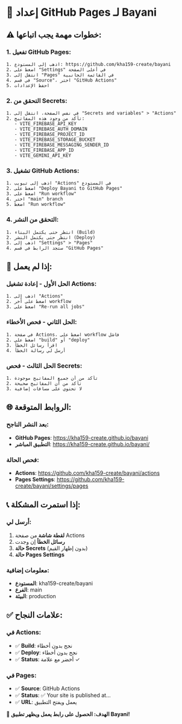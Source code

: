 # 🚀 إعداد GitHub Pages لـ Bayani

## ⚠️ **خطوات مهمة يجب اتباعها:**

### 1. **تفعيل GitHub Pages:**
```
1. اذهب إلى المستودع: https://github.com/kha159-create/bayani
2. اضغط على "Settings" في أعلى الصفحة
3. انتقل إلى "Pages" في القائمة الجانبية
4. في قسم "Source"، اختر "GitHub Actions"
5. احفظ الإعدادات
```

### 2. **التحقق من Secrets:**
```
1. في نفس الصفحة، انتقل إلى "Secrets and variables" > "Actions"
2. تأكد من وجود هذه المفاتيح:
   - VITE_FIREBASE_API_KEY
   - VITE_FIREBASE_AUTH_DOMAIN
   - VITE_FIREBASE_PROJECT_ID
   - VITE_FIREBASE_STORAGE_BUCKET
   - VITE_FIREBASE_MESSAGING_SENDER_ID
   - VITE_FIREBASE_APP_ID
   - VITE_GEMINI_API_KEY
```

### 3. **تشغيل GitHub Actions:**
```
1. اذهب إلى تبويب "Actions" في المستودع
2. اضغط على "Deploy Bayani to GitHub Pages"
3. اضغط على "Run workflow"
4. اختر "main" branch
5. اضغط "Run workflow"
```

### 4. **التحقق من النشر:**
```
1. انتظر حتى يكتمل البناء (Build)
2. انتظر حتى يكتمل النشر (Deploy)
3. اذهب إلى "Settings" > "Pages"
4. ستجد الرابط في قسم "GitHub Pages"
```

## 🔧 **إذا لم يعمل:**

### **الحل الأول - إعادة تشغيل Actions:**
```
1. اذهب إلى "Actions"
2. اضغط على آخر workflow
3. اضغط على "Re-run all jobs"
```

### **الحل الثاني - فحص الأخطاء:**
```
1. في صفحة Actions، اضغط على workflow فاشل
2. اضغط على "build" أو "deploy"
3. اقرأ رسائل الخطأ
4. أرسل لي رسالة الخطأ
```

### **الحل الثالث - فحص Secrets:**
```
1. تأكد من أن جميع المفاتيح موجودة
2. تأكد من أن المفاتيح صحيحة
3. لا تحتوي على مسافات إضافية
```

## 🌐 **الروابط المتوقعة:**

### **بعد النشر الناجح:**
- **GitHub Pages**: https://kha159-create.github.io/bayani
- **التطبيق المباشر**: https://kha159-create.github.io/bayani/

### **فحص الحالة:**
- **Actions**: https://github.com/kha159-create/bayani/actions
- **Pages Settings**: https://github.com/kha159-create/bayani/settings/pages

## 📞 **إذا استمرت المشكلة:**

### **أرسل لي:**
1. **لقطة شاشة** من صفحة Actions
2. **رسائل الخطأ** إن وجدت
3. **حالة Secrets** (بدون إظهار القيم)
4. **حالة Pages Settings**

### **معلومات إضافية:**
- **المستودع**: kha159-create/bayani
- **الفرع**: main
- **البيئة**: production

## ✅ **علامات النجاح:**

### **في Actions:**
- ✅ **Build**: نجح بدون أخطاء
- ✅ **Deploy**: نجح بدون أخطاء
- ✅ **Status**: أخضر مع علامة ✓

### **في Pages:**
- ✅ **Source**: GitHub Actions
- ✅ **Status**: ✅ Your site is published at...
- ✅ **URL**: يعمل ويفتح التطبيق

**🎯 الهدف: الحصول على رابط يعمل ويظهر تطبيق Bayani!**
